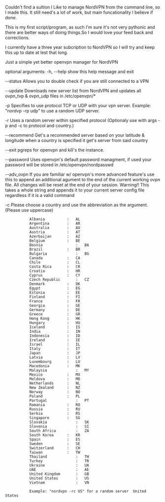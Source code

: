 Couldn't find a sultion I Like to manage NordVPN from the command line, so I made this.
It still need's a lot of work, but main funcationality I believe if done.

This is my first script/program, as such I'm sure it's not very pythonic and there are better ways of doing things.So 
I would love your feed back and corrections.

I currently have a three year subcription to NordVPN so I will try and keep this up to date at lest that long.










Just a simple yet better openvpn manager for NordVPN

optional arguments:
  -h, --help   show this help message and exit

  --status     Allows you to double check if you are still connected to a VPN

  --update     Downloads new server list from NordVPN and updates all ovpn_tvp & ovpn_udp files in /etc/openvpn/*

  -p           Specifies to use protocol TCP or UDP with your vpn server. 
               Example: "nordvp -rp udp" to use a random UDP server.

  -r           Uses a random server within specified protocol 
               (Optionaly use with args -p and -c to protocol and country.)

  --recommend  Get's a recommended server based on your latitude & longitude 
               when a country is specified it get's server from said country

  --exit       pgreps for openvpn and kill's the instance.

  --password   Uses openvpn's default password managment, 
               if used your password will be stored in /etc/openvpn/nordpasswd

  --adv_ovpn   If you are familiar w/ openvpn's more advanced feature's
               use this to append an additional agument
               to the end of the current working ovpn file.
               All changes will be reset at the end of your session.
               Warning!! This takes a whole string and appends it to
               your current server config file regardless if it is a valid command

  -c           Please choose a country and use the abbreviation as the argument. (Please use uppercase)
               
               Albania		    :	AL
               Argentina	    :	AR 
               Australia	    :   AU 
               Austria		    :	AT 
               Azerbaijan	    :	AZ 
               Belgium		    :	BE 
               Bosnia               :   BA 
               Brazil		    :	BR 
               Bulgaria             :	BG 
               Canada		    :	CA 
               Chile		    :	CL
               Costa Rica	    :	CR 
               Croatia		    :	HR 
               Cyprus		    :	CY 
               Czech Republic       :	CZ 
               Denmark		    :	DK 
               Egypt		    :	EG 
               Estonia		    :	EE 
               Finland		    :	FI 
               France		    :	FR 
               Georgia		    :	GE 
               Germany		    :	DE 
               Greece		    :	GR 
               Hong Kong	    :	HK 
               Hungary		    :	HU 
               Iceland		    :	IS 
               India		    :	IN 
               Indonesia	    :	ID 
               Ireland		    :	IE 
               Israel		    :	IL 
               Italy		    :	IT 
               Japan		    :	JP 
               Latvia		    :	LV 
               Luxembourg	    :	LU 
               Macedonia	    :	MK 
               Malaysia             :	MY 
               Mexico		    :	MX 
               Moldova		    :	MD 
               Netherlands	    :	NL 
               New Zealand	    :	NZ 
               Norway		    :	NO 
               Poland		    :	PL 
               Portugal             :	PT 
               Romania		    :	RO 
               Russia		    :	RU 
               Serbia		    :	RS 
               Singapore	    :	SG 
               Slovakia             :	SK 
               Slovenia             :	SI 
               South Africa         :	ZA 
               South Korea	    :	KR 
               Spain		    :	ES 
               Sweden		    :	SE 
               Switzerland	    :	CH 
               Taiwan		    :	TW 
               Thailand             :	TH 
               Turkey               :	TR 
               Ukraine              :	UA 
               UAE                  :	AE 
               United Kingdom       :	GB 
               United States        :	US 
               Vietnam              :	VN
               
               Example: "nordvpn -rc US" for a random server  United States

